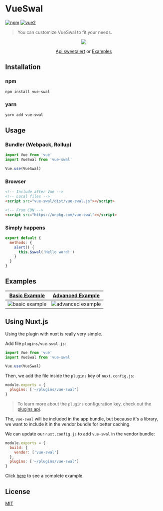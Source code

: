 # VueSwal

[![npm](https://img.shields.io/npm/v/vue-swal.svg)](https://www.npmjs.com/package/vue-swal) [![vue2](https://img.shields.io/badge/vue-2.x-brightgreen.svg)](https://vuejs.org/)

> You can customize VueSwal to fit your needs.

<p align="center">
  <a href="https://www.npmjs.com/package/vue-swal" target="_blank"><img src="https://sweetalert.js.org/assets/images/modal-examples.png"></a>
</p>

<p align="center">
  <a href="https://sweetalert.js.org/guides/#getting-started" target="_blank">Api sweetalert</a> or 
  <a href="#examples" target="_blank">Examples</a>
</p>

## Installation

### npm

```bash
npm install vue-swal
```

### yarn

```bash
yarn add vue-swal
```

## Usage

### Bundler (Webpack, Rollup)

```js
import Vue from 'vue'
import VueSwal from 'vue-swal'

Vue.use(VueSwal)
```

### Browser

```html
<!-- Include after Vue -->
<!-- Local files -->
<script src="vue-swal/dist/vue-swal.js"></script>

<!-- From CDN -->
<script src="https://unpkg.com/vue-swal"></script>
```

### Simply happens

```js
export default {
  methods: {
    alert() {
      this.$swal('Hello word!')
    }
  }
}
```

## Examples

|[Basic Example](https://jsfiddle.net/anteriovieira/xkkbfL3L/1800) | [Advanced Example](https://jsfiddle.net/anteriovieira/xkkbfL3L/1801) |
|--------|-------------|
|![basic example](https://raw.githubusercontent.com/anteriovieira/vue-swal/master/media/basic-example.gif#1) | ![advanced example](https://raw.githubusercontent.com/anteriovieira/vue-swal/master/media/advanced-example.gif#1)

## Using Nuxt.js

Using the plugin with nuxt is really very simple.

Add file `plugins/vue-swal.js`:

```js
import Vue from 'vue'
import VueSwal from 'vue-swal'

Vue.use(VueSwal)
```

Then, we add the file inside the `plugins` key of `nuxt.config.js`:

```js
module.exports = {
  plugins: ['~/plugins/vue-swal']
}
```

> To learn more about the `plugins` configuration key, check out the [plugins api](/api/configuration-plugins).

The, `vue-swal` will be included in the app bundle, but because it's a library, we want to include it in the vendor bundle for better caching.

We can update our `nuxt.config.js` to add `vue-swal` in the vendor bundle:

```js
module.exports = {
  build: {
    vendor: ['vue-swal']
  },
  plugins: ['~/plugins/vue-swal']
}
```

Click [here](https://github.com/anteriovieira/vue-swal-ssr-app) to see a complete example.

## License

[MIT](http://opensource.org/licenses/MIT)
